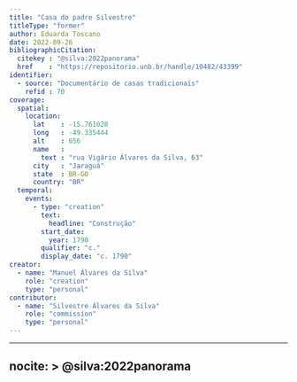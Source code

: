```yaml
---
title: "Casa do padre Silvestre"
titleType: "former"
author: Eduarda Toscano
date: 2022-09-26
bibliographicCitation:
  citekey : "@silva:2022panorama"
  href    : "https://repositorio.unb.br/handle/10482/43399"
identifier:
  - source: "Documentário de casas tradicionais"
    refid : 70
coverage:
  spatial:
    location:
      lat    : -15.761028
      long   : -49.335444
      alt    : 656
      name   :
        text : "rua Vigário Álvares da Silva, 63"
      city   : "Jaraguá"
      state  : BR-GO
      country: "BR"
  temporal:
    events:
      - type: "creation"
        text:
          headline: "Construção"
        start_date:
          year: 1790
        qualifier: "c."
        display_date: "c. 1790"
creator:
  - name: "Manuel Álvares da Silva"
    role: "creation"
    type: "personal"
contributor:
  - name: "Silvestre Álvares da Silva"
    role: "commission"
    type: "personal"
---
```


---
nocite: >
  @silva:2022panorama
---

